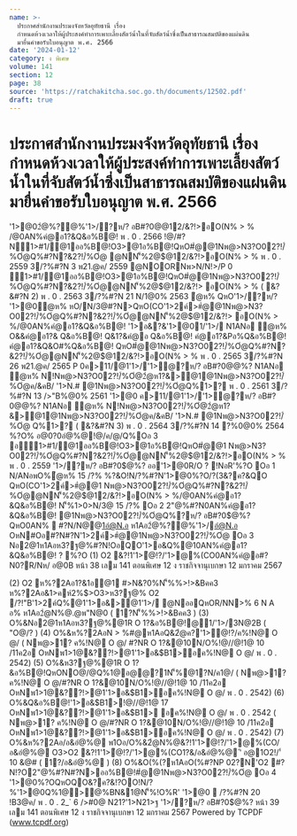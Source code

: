 ```yaml
---
name: >-
  ประกาศสำนักงานประมงจังหวัดอุทัยธานี เรื่อง
  กำหนดห้วงเวลาให้ผู้ประสงค์ทำการเพาะเลี้ยงสัตว์น้ำในที่จับสัตว์น้ำซึ่งเป็นสาธารณสมบัติของแผ่นดิน
  มายื่นคำขอรับใบอนุญาต พ.ศ. 2566
date: '2024-01-12'
category: ง พิเศษ
volume: 141
section: 12
page: 38
source: 'https://ratchakitcha.soc.go.th/documents/12502.pdf'
draft: true
---
```


# ประกาศสำนักงานประมงจังหวัดอุทัยธานี เรื่อง กำหนดห้วงเวลาให้ผู้ประสงค์ทำการเพาะเลี้ยงสัตว์น้ำในที่จับสัตว์น้ำซึ่งเป็นสาธารณสมบัติของแผ่นดิน มายื่นคำขอรับใบอนุญาต พ.ศ. 2566

'1>@02ํ@%?@%'1>/?ห/? อB#?0$@%? N1ANอ ํ@ห% หO/N/3@QหO(CO'1>2ค์#ํ@@1Nพ@>N3?O02?!/์%Oํ@Q%#?N?&2?!/์%Oํ@ @NN'็%2@$@12/&?!>อO(N% > % /@0AN%คํ@อ1?&Q&อ%B@! พ . 0 . 2566 !@/#?N1>#1/@1ออ%B@!O3>@1อ%B@!QหO#ํ@@1Nพ@>N3?O02?!/์%Oํ@Q%#?N?&2?!/์%Oํ@ @NN'็%2@$@12/&?!>อO(N% > % พ . 0 . 2559 3/?%#?N 3 พ21.@ค/ 2559 @NOORNพ>N/N!>/P 0 1>#1/@1ออ%B@!O3>@1อ%B@!QหO#ํ@@1Nพ@>N3?O02?!/์%Oํ@Q%#?N?&2?!/์%Oํ@@NN'็%2@$@12/&?!> อO(N% > % ( &?&#?N 2) พ . 0 . 2563 3/?%#?N 21 N/1@0% 2563 ํ@ห% QหO'1>/?ห/? '1>@0ํ@ห% หO/N/3@#?N>QหO(CO'1>2ค์>#ํ@@1Nพ@>N3?O02?!/์%Oํ@Q%#?N?&2?!/์%Oํ@@NN'็%2@$@12/&?!> อO(N% > %/@0AN%คํ@อ1?&Q&อ%B@! '1>อ&?&'1>@01/'1>/ N1ANอ ํ@ห% O&&คํ@อ1?& Q&อ%B@! Q&1?&คํ@อ Q&อ%B@! คํ@อ1?&Pอ%Q&อ%B@! คํ@อ1?&Q&O#%Q&อ%B@! QหO#ํ@@1Nพ@>N3?O02?!/์%Oํ@Q%#?N?&2?!/์%Oํ@@NN'็%2@$@12/&?!>อO(N% > % พ . 0 . 2565 3/?%#?N 26 พ21.@ค/ 2565 P 0ค>11/@1'1>/'1>ํ@?ห/? อB#?0$@%?R O ออ'1>@0ค>11/@1 '1>/'1>ํ@?ห/? อB#?0$@%? N1ANอ ํ@ห% N!Nพ@>N3?O02?!/์%Oํ@2ํ@ห1?&>@1@1Nพ@>N3?O02?!/์%Oํ@ค/&คB/ '1>N.# @1Nพ@>N3?O02?!/์%Oํ@Q%1>? พ . 0 . 2561 3/?%#?N 13 />"B%@0% 2561 '1>@0 ค>11/@1'1>/'1>ํ@?ห/? อB#?0$@%? N1ANอ ํ@ห% N!Nพ@>N3?O02?!/์%Oํ@2ํ@ห1?&>@1 @1Nพ@>N3?O02?!/์%Oํ@ค/&คB/ '1>N.# @1Nพ@>N3?O02?!/์%Oํ@Q%1>? ( &?&#?N 2) พ . 0 . 2563 3/?%#?N 15 !B3@ค/ 2563 O3>'1>@0ค>11/@1'1>/'1>ํ@?ห/? อB#?0$@%? N1ANอ ํ@ห% N!Nพ@>N3?O02?!/์%Oํ@2ํ@ห1?&>@1@1Nพ@>N3?O02?!/์%Oํ@ค/&คB/ '1>N.# @1Nพ@>N3?O02?!/์%Oํ@ Q%1>? ( &?&#?N 3) พ . 0 . 2564 3/?%#?N 14 ?%0@0% 2564 %?O% อ@0?0อํ@%@!@/ค/@/Q%Oอ 3 อ1>#1/@1ออ%B@!O3>@1อ%B@!QหO#ํ@@1 Nพ@>N3?O02?!/์%Oํ@Q%#?N?&2?!/์%Oํ@@NN'็%2@$@12/&?!>อO(N% > % พ . 0 . 2559 '1>/?ห/? อB#?0$@%? ออ'1>@0R/O ? !NอR'%?O Oอ 1 N/ANอพO%ํ@ห% 15 /?% %?&O!N/?%#?N'1>@0%?O/?(3&?ค?&QO QหO(CO'1>2ค์>#ํ@@1 Nพ@>N3?O02?!/์%Oํ@Q%#?N?&2?!/์%Oํ@@NN'็%2@$@12/&?!>อO(N% > %/@0AN%คํ@อ1?&Q&อ%B@! N'็%1>0>N/3@ 15 /?% Oอ 2 2"@%#?N0AN%คํ@อ1?&Q&อ%B@! @1Nพ@>N3?O02?!/์%Oํ@Q%?ห/? อB#?0$@%? QหO0AN%  #?N/N@@1อํ@N.อ ห1Aอ2ํ@%?@%'1>/อํ@N.อ OหN#Oอ#?N#?N'1>2ค์>#ํ@@1Nพ@>N3?O02?!/์%Oํ@ Oอ 3 Nอ2@1ห1Aอห3?ฐ@%#?N!OอQO'1>อ&Q%@10AN%คํ@อ1?&Q&อ%B@! ? %?O (1) O2 &?!1'1>ํ@!?/'1>@%(CO0AN%คํ@อ#?N0?R/Nห/ อ@0B หน้า 38 เลม 141 ตอนพิเศษ 12 ง ราชกิจจานุเบกษา 12 มกราคม 2567

(2) O2 ห%?2Aอ1?&1อ@1 #>N&?0%N'็%%>!>&Bคค3 ห%?2Aอ&1>คห์2%$>O3>ห3?ฐ@% O2 /?!"B'1>2ค์Q%@1'1>อ&>@1'1>/ @NออQหOR/NN>% 6 N A อ% ห1Aอ2ํ@N%@.@พ"N@0 ( 1?N'็%%>!>&Bคค3 ) (3) O%&Nอ2@1ห1Aอห3?ฐ@%@1R O 1?&อ%B@!@1/'1>/3N@2B ( "O@/? ) (4) O%&ห%?2AอN > %#@ห1AอQ&2ํ@ค?'1>ํ@!?/ค%!N@ O @/ ( Nพ@>1? ค%!N@ O @/ #?NR O 1?&@10N/O%!@//@!1@ 10 /11ค2อ OหNพ1>1@&??!>@1'1>อ&$B1>อค%!N@ O @/ พ . 0 . 2542) (5) O%&ห3?ฐ@%@1R O 1?&อ%B@!QหONO@/@Q%1@อ@@?1N'็%@1?N/ค1@/ ( Nพ@>1? ค%!N@ O @/#?NR O 1?&@10N/O%!@//@!1@ 10 /11ค2อ OหNพ1>1@&??!>@1'1>อ&$B1>อค%!N@ O @/ พ . 0 . 2542) (6) O%&Q&อ%B@!'1>อ&$B1>!@//@!1@ 17 OหNพ1>1@&??!>@1'1>อ&$B1> อค%!N@ O @/ พ . 0 . 2542 ( Nพ@>1? ค%!N@ O @/#?NR O 1?&@10N/O%!@//@!1@ 10 /11ค2อ OหNพ1>1@&??!>@1'1>อ&$B1>อค%!N@ O @/ พ . 0 . 2542) (7) O%&ห%?2Aอ/อ&อํ@%@ พ1Oอ/O%&2ํ@N%@&?!1'1>ํ@!?/'1>@%(CO/อ&อํ@%@ O3>O2 &?!1'1>ํ@!?/'1>@%(CO1?&/อ&อํ@%@ 'ิ อ@1O2!/'์ 10 &@# ( 1?/อ&อํ@%@ ) (8) O%&O(%(?ห1AอO(%#?NP 02?N'O2 #?N!?O2"@%#?N#?N>ออ%B@!#ํ@@1Nพ@>N3?O02?!/์%Oํ@ Oอ 4 '1>@0%?OQหOQO&?ค?&!?OO!N/?%'1>@0Q%1@>@%BN&1@N'็%!O%R' '1>@0  /?%#?N 20 !B3@ค/ พ . 0 . 2_` 6 />#0@ N21?'1>N21>ฐ '1>/?ห/? อB#?0$@%? หน้า 39 เลม 141 ตอนพิเศษ 12 ง ราชกิจจานุเบกษา 12 มกราคม 2567 Powered by TCPDF (www.tcpdf.org)
